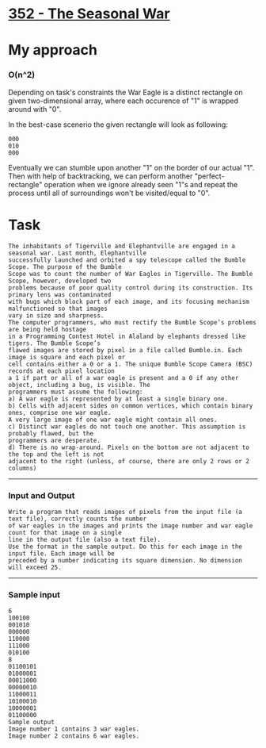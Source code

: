 # [352 - The Seasonal War](https://onlinejudge.org/index.php?option=onlinejudge&page=show_problem&problem=288)

# My approach

### O(n^2)

Depending on task's constraints the War Eagle is a distinct rectangle on given two-dimensional array, where each occurence of "1" is wrapped around with "0".

In the best-case scenerio the given rectangle will look as following:

```
000
010
000
```

Eventually we can stumble upon another "1" on the border of our actual "1". Then with help of backtracking, we can perform another "perfect-rectangle" operation when we ignore already seen "1"s and repeat the process until all of surroundings won't be visited/equal to "0".

# Task

```
The inhabitants of Tigerville and Elephantville are engaged in a seasonal war. Last month, Elephantville
successfully launched and orbited a spy telescope called the Bumble Scope. The purpose of the Bumble
Scope was to count the number of War Eagles in Tigerville. The Bumble Scope, however, developed two
problems because of poor quality control during its construction. Its primary lens was contaminated
with bugs which block part of each image, and its focusing mechanism malfunctioned so that images
vary in size and sharpness.
The computer programmers, who must rectify the Bumble Scope’s problems are being held hostage
in a Programming Contest Hotel in Alaland by elephants dressed like tigers. The Bumble Scope’s
flawed images are stored by pixel in a file called Bumble.in. Each image is square and each pixel or
cell contains either a 0 or a 1. The unique Bumble Scope Camera (BSC) records at each pixel location
a 1 if part or all of a war eagle is present and a 0 if any other object, including a bug, is visible. The
programmers must assume the following:
a) A war eagle is represented by at least a single binary one.
b) Cells with adjacent sides on common vertices, which contain binary ones, comprise one war eagle.
A very large image of one war eagle might contain all ones.
c) Distinct war eagles do not touch one another. This assumption is probably flawed, but the
programmers are desperate.
d) There is no wrap-around. Pixels on the bottom are not adjacent to the top and the left is not
adjacent to the right (unless, of course, there are only 2 rows or 2 columns)
```

---

### Input and Output

```
Write a program that reads images of pixels from the input file (a text file), correctly counts the number
of war eagles in the images and prints the image number and war eagle count for that image on a single
line in the output file (also a text file).
Use the format in the sample output. Do this for each image in the input file. Each image will be
preceded by a number indicating its square dimension. No dimension will exceed 25.
```

---

### Sample input

```
6
100100
001010
000000
110000
111000
010100
8
01100101
01000001
00011000
00000010
11000011
10100010
10000001
01100000
Sample output
Image number 1 contains 3 war eagles.
Image number 2 contains 6 war eagles.
```
